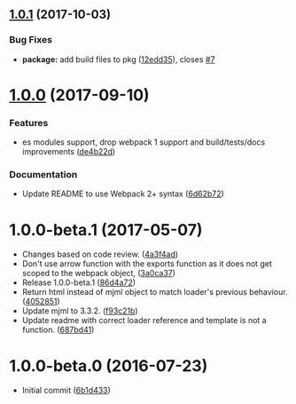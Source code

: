 <a name="1.0.1"></a>
## [1.0.1](https://github.com/ramasilveyra/mjml-loader/compare/v1.0.0...v1.0.1) (2017-10-03)


### Bug Fixes

* **package:** add build files to pkg ([12edd35](https://github.com/ramasilveyra/mjml-loader/commit/12edd35)), closes [#7](https://github.com/ramasilveyra/mjml-loader/issues/7)



<a name="1.0.0"></a>
# [1.0.0](https://github.com/ramasilveyra/mjml-loader/compare/v1.0.0-beta.1...v1.0.0) (2017-09-10)


### Features

* es modules support, drop webpack 1 support and build/tests/docs improvements ([de4b22d](https://github.com/ramasilveyra/mjml-loader/commit/de4b22d))

### Documentation

* Update README to use Webpack 2+ syntax ([6d62b72](https://github.com/ramasilveyra/mjml-loader/commit/6d62b72))



<a name="1.0.0-beta.1"></a>
# 1.0.0-beta.1 (2017-05-07)

* Changes based on code review. ([4a3f4ad](https://github.com/ramasilveyra/mjml-loader/commit/4a3f4ad))
* Don't use arrow function with the exports function as it does not get scoped to the webpack object,  ([3a0ca37](https://github.com/ramasilveyra/mjml-loader/commit/3a0ca37))
* Release 1.0.0-beta.1 ([86d4a72](https://github.com/ramasilveyra/mjml-loader/commit/86d4a72))
* Return html instead of mjml object to match loader's previous behaviour. ([4052851](https://github.com/ramasilveyra/mjml-loader/commit/4052851))
* Update mjml to 3.3.2. ([f93c21b](https://github.com/ramasilveyra/mjml-loader/commit/f93c21b))
* Update readme with correct loader reference and template is not a function. ([687bd41](https://github.com/ramasilveyra/mjml-loader/commit/687bd41))



<a name="1.0.0-beta.0"></a>
# 1.0.0-beta.0 (2016-07-23)

* Initial commit ([6b1d433](https://github.com/ramasilveyra/mjml-loader/commit/6b1d433))
